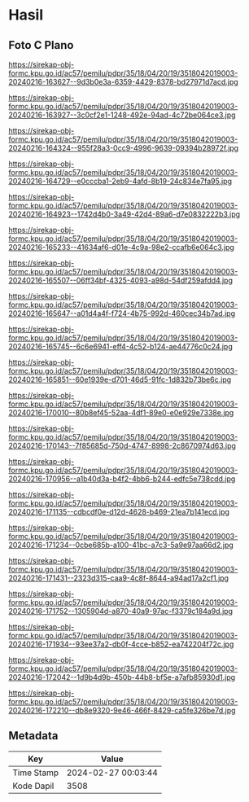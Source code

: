# Hasil

## Foto C Plano

https://sirekap-obj-formc.kpu.go.id/ac57/pemilu/pdpr/35/18/04/20/19/3518042019003-20240216-163627--9d3b0e3a-6359-4429-8378-bd27971d7acd.jpg

https://sirekap-obj-formc.kpu.go.id/ac57/pemilu/pdpr/35/18/04/20/19/3518042019003-20240216-163927--3c0cf2e1-1248-492e-94ad-4c72be064ce3.jpg

https://sirekap-obj-formc.kpu.go.id/ac57/pemilu/pdpr/35/18/04/20/19/3518042019003-20240216-164324--955f28a3-0cc9-4996-9639-09394b28972f.jpg

https://sirekap-obj-formc.kpu.go.id/ac57/pemilu/pdpr/35/18/04/20/19/3518042019003-20240216-164729--e0cccba1-2eb9-4afd-8b19-24c834e7fa95.jpg

https://sirekap-obj-formc.kpu.go.id/ac57/pemilu/pdpr/35/18/04/20/19/3518042019003-20240216-164923--1742d4b0-3a49-42d4-89a6-d7e0832222b3.jpg

https://sirekap-obj-formc.kpu.go.id/ac57/pemilu/pdpr/35/18/04/20/19/3518042019003-20240216-165233--41634af6-d01e-4c9a-98e2-ccafb6e064c3.jpg

https://sirekap-obj-formc.kpu.go.id/ac57/pemilu/pdpr/35/18/04/20/19/3518042019003-20240216-165507--06ff34bf-4325-4093-a98d-54df259afdd4.jpg

https://sirekap-obj-formc.kpu.go.id/ac57/pemilu/pdpr/35/18/04/20/19/3518042019003-20240216-165647--a01d4a4f-f724-4b75-992d-460cec34b7ad.jpg

https://sirekap-obj-formc.kpu.go.id/ac57/pemilu/pdpr/35/18/04/20/19/3518042019003-20240216-165745--6c6e6941-eff4-4c52-b124-ae44776c0c24.jpg

https://sirekap-obj-formc.kpu.go.id/ac57/pemilu/pdpr/35/18/04/20/19/3518042019003-20240216-165851--60e1939e-d701-46d5-91fc-1d832b73be6c.jpg

https://sirekap-obj-formc.kpu.go.id/ac57/pemilu/pdpr/35/18/04/20/19/3518042019003-20240216-170010--80b8ef45-52aa-4df1-89e0-e0e929e7338e.jpg

https://sirekap-obj-formc.kpu.go.id/ac57/pemilu/pdpr/35/18/04/20/19/3518042019003-20240216-170143--7f85685d-750d-4747-8998-2c8670974d63.jpg

https://sirekap-obj-formc.kpu.go.id/ac57/pemilu/pdpr/35/18/04/20/19/3518042019003-20240216-170956--a1b40d3a-b4f2-4bb6-b244-edfc5e738cdd.jpg

https://sirekap-obj-formc.kpu.go.id/ac57/pemilu/pdpr/35/18/04/20/19/3518042019003-20240216-171135--cdbcdf0e-d12d-4628-b469-21ea7b141ecd.jpg

https://sirekap-obj-formc.kpu.go.id/ac57/pemilu/pdpr/35/18/04/20/19/3518042019003-20240216-171234--0cbe685b-a100-41bc-a7c3-5a9e97aa66d2.jpg

https://sirekap-obj-formc.kpu.go.id/ac57/pemilu/pdpr/35/18/04/20/19/3518042019003-20240216-171431--2323d315-caa9-4c8f-8644-a94ad17a2cf1.jpg

https://sirekap-obj-formc.kpu.go.id/ac57/pemilu/pdpr/35/18/04/20/19/3518042019003-20240216-171752--1305904d-a870-40a9-97ac-f3379c184a9d.jpg

https://sirekap-obj-formc.kpu.go.id/ac57/pemilu/pdpr/35/18/04/20/19/3518042019003-20240216-171934--93ee37a2-db0f-4cce-b852-ea742204f72c.jpg

https://sirekap-obj-formc.kpu.go.id/ac57/pemilu/pdpr/35/18/04/20/19/3518042019003-20240216-172042--1d9b4d9b-450b-44b8-bf5e-a7afb85930d1.jpg

https://sirekap-obj-formc.kpu.go.id/ac57/pemilu/pdpr/35/18/04/20/19/3518042019003-20240216-172210--db8e9320-9e46-466f-8429-ca5fe326be7d.jpg


## Metadata

| Key        | Value               |
| ---------- | ------------------- |
| Time Stamp | 2024-02-27 00:03:44 |
| Kode Dapil | 3508                |



